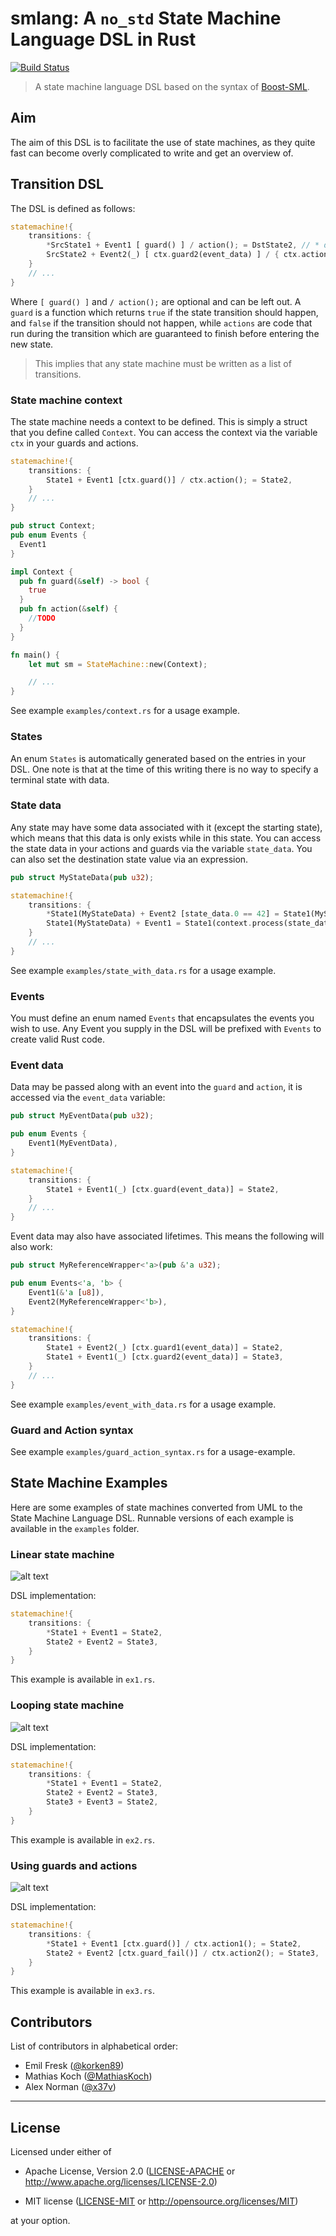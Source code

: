 # smlang: A `no_std` State Machine Language DSL in Rust

[![Build Status](https://travis-ci.org/korken89/smlang-rs.svg?branch=master)](https://travis-ci.org/korken89/smlang-rs)

> A state machine language DSL based on the syntax of [Boost-SML](https://boost-ext.github.io/sml/).

## Aim

The aim of this DSL is to facilitate the use of state machines, as they quite fast can become overly complicated to write and get an overview of.

## Transition DSL

The DSL is defined as follows:

```rust
statemachine!{
    transitions: {
        *SrcState1 + Event1 [ guard() ] / action(); = DstState2, // * denotes starting state
        SrcState2 + Event2(_) [ ctx.guard2(event_data) ] / { ctx.action2(event_data); println!("{}", event_data) } = DstState1,
    }
    // ...
}
```

Where `[ guard() ]` and `/ action();` are optional and can be left out. A `guard` is a function which returns `true` if the state transition should happen, and `false` if the transition should not happen, while `actions` are code that run during the transition which are guaranteed to finish before entering the new state.

> This implies that any state machine must be written as a list of transitions.

### State machine context

The state machine needs a context to be defined.
This is simply a struct that you define called `Context`. You can access the context via the variable `ctx` in your guards and actions.

```rust
statemachine!{
    transitions: {
        State1 + Event1 [ctx.guard()] / ctx.action(); = State2,
    }
    // ...
}

pub struct Context;
pub enum Events {
  Event1
}

impl Context {
  pub fn guard(&self) -> bool {
    true
  }
  pub fn action(&self) {
    //TODO
  }
}

fn main() {
    let mut sm = StateMachine::new(Context);

    // ...
}
```

See example `examples/context.rs` for a usage example.

### States

An enum `States` is automatically generated based on the entries in your DSL.
One note is that at the time of this writing there is no way to specify a terminal state with data.

### State data

Any state may have some data associated with it (except the starting state), which means that this data is only exists while in this state.
You can access the state data in your actions and guards via the variable `state_data`.
You can also set the destination state value via an expression.

```rust
pub struct MyStateData(pub u32);

statemachine!{
    transitions: {
        *State1(MyStateData) + Event2 [state_data.0 == 42] = State1(MyStateData(2084)),
        State1(MyStateData) + Event1 = State1(context.process(state_data)),
    }
    // ...
}
```

See example `examples/state_with_data.rs` for a usage example.

### Events

You must define an enum named `Events` that encapsulates the events you wish to use.
Any Event you supply in the DSL will be prefixed with `Events` to create valid Rust code.

### Event data

Data may be passed along with an event into the `guard` and `action`, it is accessed via the `event_data` variable:

```rust
pub struct MyEventData(pub u32);

pub enum Events {
    Event1(MyEventData),
}

statemachine!{
    transitions: {
        State1 + Event1(_) [ctx.guard(event_data)] = State2,
    }
    // ...
}
```

Event data may also have associated lifetimes. This means the following will also work:

```rust
pub struct MyReferenceWrapper<'a>(pub &'a u32);

pub enum Events<'a, 'b> {
    Event1(&'a [u8]),
    Event2(MyReferenceWrapper<'b>),
}

statemachine!{
    transitions: {
        State1 + Event2(_) [ctx.guard1(event_data)] = State2,
        State1 + Event1(_) [ctx.guard2(event_data)] = State3,
    }
    // ...
}
```

See example `examples/event_with_data.rs` for a usage example.

### Guard and Action syntax

See example `examples/guard_action_syntax.rs` for a usage-example.

## State Machine Examples

Here are some examples of state machines converted from UML to the State Machine Language DSL. Runnable versions of each example is available in the `examples` folder.

### Linear state machine

![alt text](./docs/sm1.png "")

DSL implementation:

```rust
statemachine!{
    transitions: {
        *State1 + Event1 = State2,
        State2 + Event2 = State3,
    }
}
```

This example is available in `ex1.rs`.

### Looping state machine

![alt text](./docs/sm2.png "")

DSL implementation:

```rust
statemachine!{
    transitions: {
        *State1 + Event1 = State2,
        State2 + Event2 = State3,
        State3 + Event3 = State2,
    }
}
```

This example is available in `ex2.rs`.

### Using guards and actions

![alt text](./docs/sm3.png "")

DSL implementation:

```rust
statemachine!{
    transitions: {
        *State1 + Event1 [ctx.guard()] / ctx.action1(); = State2,
        State2 + Event2 [ctx.guard_fail()] / ctx.action2(); = State3,
    }
}
```

This example is available in `ex3.rs`.

## Contributors

List of contributors in alphabetical order:

* Emil Fresk ([@korken89](https://github.com/korken89))
* Mathias Koch ([@MathiasKoch](https://github.com/MathiasKoch))
* Alex Norman ([@x37v](https://github.com/x37v))

---

## License

Licensed under either of

- Apache License, Version 2.0 ([LICENSE-APACHE](LICENSE-APACHE) or
  http://www.apache.org/licenses/LICENSE-2.0)

- MIT license ([LICENSE-MIT](LICENSE-MIT) or http://opensource.org/licenses/MIT)

at your option.

